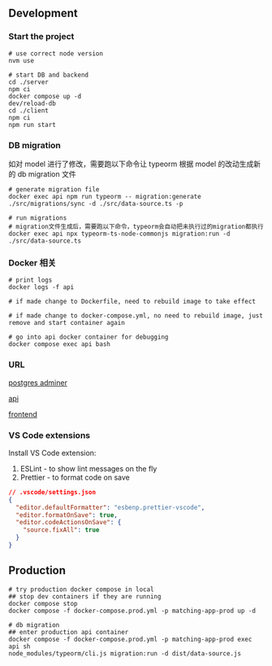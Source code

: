 ## Development

### Start the project

```
# use correct node version
nvm use

# start DB and backend
cd ./server
npm ci
docker compose up -d
dev/reload-db
cd ./client
npm ci
npm run start

```

### DB migration

如对 model 进行了修改，需要跑以下命令让 typeorm 根据 model 的改动生成新的 db migration 文件

```
# generate migration file
docker exec api npm run typeorm -- migration:generate ./src/migrations/sync -d ./src/data-source.ts -p

# run migrations
# migration文件生成后，需要跑以下命令，typeorm会自动把未执行过的migration都执行
docker exec api npx typeorm-ts-node-commonjs migration:run -d ./src/data-source.ts
```

### Docker 相关

```
# print logs
docker logs -f api

# if made change to Dockerfile, need to rebuild image to take effect

# if made change to docker-compose.yml, no need to rebuild image, just remove and start container again

# go into api docker container for debugging
docker compose exec api bash
```

### URL

[postgres adminer](http://localhost:8080/?pgsql=db&username=postgres&db=matching_app&ns=public)

[api](http://localhost:4000)

[frontend](http://localhost:3000/matching-event/36cffe10-3f93-40f3-96be-26cb42399955)

### VS Code extensions

Install VS Code extension:

1. ESLint - to show lint messages on the fly
2. Prettier - to format code on save

```json
// .vscode/settings.json
{
  "editor.defaultFormatter": "esbenp.prettier-vscode",
  "editor.formatOnSave": true,
  "editor.codeActionsOnSave": {
    "source.fixAll": true
  }
}
```

## Production

```
# try production docker compose in local
## stop dev containers if they are running
docker compose stop
docker compose -f docker-compose.prod.yml -p matching-app-prod up -d

# db migration
## enter production api container
docker compose -f docker-compose.prod.yml -p matching-app-prod exec api sh
node_modules/typeorm/cli.js migration:run -d dist/data-source.js
```

